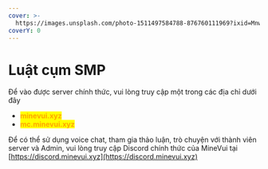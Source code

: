 ```yaml
---
cover: >-
  https://images.unsplash.com/photo-1511497584788-876760111969?ixid=MnwxMjA3fDB8MHxwaG90by1wYWdlfHx8fGVufDB8fHx8&ixlib=rb-1.2.1&auto=format&fit=crop&w=3432&q=80
coverY: 0
---
```


# Luật cụm SMP

Để vào được server chính thức, vui lòng truy cập một trong các địa chỉ dưới đây

* <mark style="color:orange;">**minevui.xyz**</mark>
* <mark style="color:orange;">**mc.minevui.xyz**</mark>

Để có thể sử dụng voice chat, tham gia thảo luận, trò chuyện với thành viên server và Admin, vui lòng truy cập Discord chính thức của MineVui tại [https://discord.minevui.xyz](https://discord.minevui.xyz)
